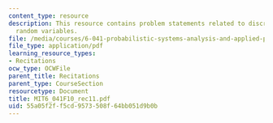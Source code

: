 ```yaml
---
content_type: resource
description: This resource contains problem statements related to discrete and continuous
  random variables.
file: /media/courses/6-041-probabilistic-systems-analysis-and-applied-probability-fall-2010/55a05f2ff5cd9573508f64bb051d9b0b_MIT6_041F10_rec11.pdf
file_type: application/pdf
learning_resource_types:
- Recitations
ocw_type: OCWFile
parent_title: Recitations
parent_type: CourseSection
resourcetype: Document
title: MIT6_041F10_rec11.pdf
uid: 55a05f2f-f5cd-9573-508f-64bb051d9b0b
---
```


